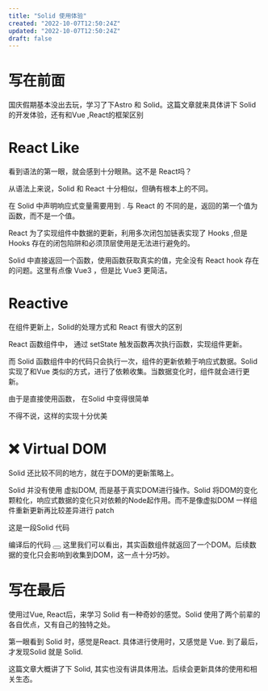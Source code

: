 ```yaml
---
title: "Solid 使用体验"
created: "2022-10-07T12:50:24Z"
updated: "2022-10-07T12:50:24Z"
draft: false
---
```


# 写在前面
国庆假期基本没出去玩，学习了下Astro 和 Solid。这篇文章就来具体讲下 Solid  的开发体验，还有和Vue ,React的框架区别
# React Like

看到语法的第一眼，就会感到十分眼熟。这不是 React吗？ 

从语法上来说，Solid 和 React 十分相似，但确有根本上的不同。

在 Solid 中声明响应式变量需要用到 .  与 React 的  不同的是，返回的第一个值为函数，而不是一个值。

React 为了实现组件中数据的更新，利用多次闭包加链表实现了 Hooks ,但是 Hooks 存在的闭包陷阱和必须顶层使用是无法进行避免的。

Solid 中直接返回一个函数，使用函数获取真实的值，完全没有 React hook 存在的问题。这里有点像 Vue3 ，但是比 Vue3  更简洁。

# Reactive
在组件更新上，Solid的处理方式和 React 有很大的区别

React 函数组件中， 通过 setState 触发函数再次执行函数，实现组件更新。

而 Solid 函数组件中的代码只会执行一次，组件的更新依赖于响应式数据。Solid 实现了和Vue 类似的方式，进行了依赖收集。当数据变化时，组件就会进行更新。

由于是直接使用函数， 在Solid 中变得很简单

不得不说，这样的实现十分优美
#  ❌ Virtual DOM
Solid 还比较不同的地方，就在于DOM的更新策略上。

Solid 并没有使用 虚拟DOM, 而是基于真实DOM进行操作。Solid 将DOM的变化颗粒化，响应式数据的变化只对依赖的Node起作用。而不是像虚拟DOM 一样组件重新更新再比较差异进行 patch

这是一段Solid 代码

编译后的代码
<button type=button><span></span></button>
这里我们可以看出，其实函数组件就返回了一个DOM。后续数据的变化只会影响到收集到DOM，这一点十分巧妙。

# 写在最后
使用过Vue, React后，来学习 Solid 有一种奇妙的感觉。Solid 使用了两个前辈的各自优点，又有自己的独特之处。

第一眼看到 Solid 时，感觉是React. 具体进行使用时，又感觉是 Vue. 到了最后，才发现Solid 就是 Solid.

这篇文章大概讲了下 Solid, 其实也没有讲具体用法。后续会更新具体的使用和相关生态。


